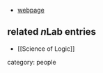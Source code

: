 
* [webpage](https://www.irit.fr/~Nicholas.Asher/)

## related $n$Lab entries

* [[Science of Logic]]

category: people